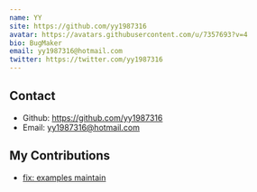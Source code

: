```yaml
---
name: YY
site: https://github.com/yy1987316
avatar: https://avatars.githubusercontent.com/u/7357693?v=4
bio: BugMaker
email: yy1987316@hotmail.com
twitter: https://twitter.com/yy1987316
---
```


## Contact

- Github: <https://github.com/yy1987316>
- Email: <yy1987316@hotmail.com>

## My Contributions

- [fix: examples maintain](<https://github.com/wechaty/go-wechaty/pull/104>)
